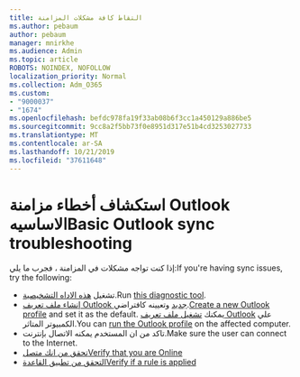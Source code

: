 ```yaml
---
title: التقاط كافة مشكلات المزامنة
ms.author: pebaum
author: pebaum
manager: mnirkhe
ms.audience: Admin
ms.topic: article
ROBOTS: NOINDEX, NOFOLLOW
localization_priority: Normal
ms.collection: Adm_O365
ms.custom:
- "9000037"
- "1674"
ms.openlocfilehash: befdc978fa19f33ab08b6f3cc1a450129a886be5
ms.sourcegitcommit: 9cc8a2f5bb73f0e8951d317e51b4cd3253027733
ms.translationtype: MT
ms.contentlocale: ar-SA
ms.lasthandoff: 10/21/2019
ms.locfileid: "37611648"
---
```

# <a name="basic-outlook-sync-troubleshooting"></a><span data-ttu-id="3ea89-102">استكشاف أخطاء مزامنة Outlook الاساسيه</span><span class="sxs-lookup"><span data-stu-id="3ea89-102">Basic Outlook sync troubleshooting</span></span>

<span data-ttu-id="3ea89-103">إذا كنت تواجه مشكلات في المزامنة ، فجرب ما يلي:</span><span class="sxs-lookup"><span data-stu-id="3ea89-103">If you're having sync issues, try the following:</span></span>

- <span data-ttu-id="3ea89-104">تشغيل [هذه الاداه التشخيصية](https://aka.ms/sara-outlooksendreceive).</span><span class="sxs-lookup"><span data-stu-id="3ea89-104">Run [this diagnostic tool](https://aka.ms/sara-outlooksendreceive).</span></span>
- <span data-ttu-id="3ea89-105">[إنشاء ملف تعريف Outlook جديد](https://support.office.com/article/f544c1ba-3352-4b3b-be0b-8d42a540459d) وتعيينه كافتراضي.</span><span class="sxs-lookup"><span data-stu-id="3ea89-105">[Create a new Outlook profile](https://support.office.com/article/f544c1ba-3352-4b3b-be0b-8d42a540459d) and set it as the default.</span></span> <span data-ttu-id="3ea89-106">يمكنك [تشغيل ملف تعريف Outlook](https://aka.ms/SaRA-OutlookSetupProfile) علي الكمبيوتر المتاثر.</span><span class="sxs-lookup"><span data-stu-id="3ea89-106">You can [run the Outlook profile](https://aka.ms/SaRA-OutlookSetupProfile) on the affected computer.</span></span>
- <span data-ttu-id="3ea89-107">تاكد من ان المستخدم يمكنه الاتصال بإنترنت.</span><span class="sxs-lookup"><span data-stu-id="3ea89-107">Make sure the user can connect to the Internet.</span></span> 
- [<span data-ttu-id="3ea89-108">تحقق من انك متصل</span><span class="sxs-lookup"><span data-stu-id="3ea89-108">Verify that you are Online</span></span>](https://support.office.com/article/2460e4a8-16c7-47fc-b204-b1549275aac9)
- [<span data-ttu-id="3ea89-109">التحقق من تطبيق القاعدة</span><span class="sxs-lookup"><span data-stu-id="3ea89-109">Verify if a rule is applied</span></span>](https://support.office.com/article/C24F5DEA-9465-4DF4-AD17-A50704D66C59)
